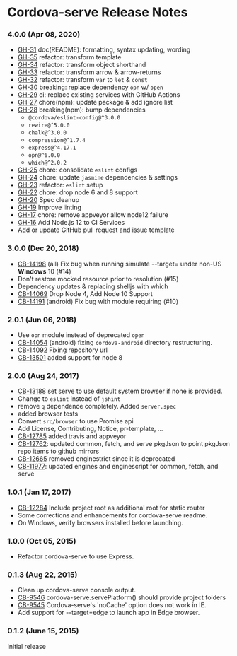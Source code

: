 <!--
#
# Licensed to the Apache Software Foundation (ASF) under one
# or more contributor license agreements.  See the NOTICE file
# distributed with this work for additional information
# regarding copyright ownership.  The ASF licenses this file
# to you under the Apache License, Version 2.0 (the
# "License"); you may not use this file except in compliance
# with the License.  You may obtain a copy of the License at
#
# http://www.apache.org/licenses/LICENSE-2.0
#
# Unless required by applicable law or agreed to in writing,
# software distributed under the License is distributed on an
# "AS IS" BASIS, WITHOUT WARRANTIES OR CONDITIONS OF ANY
#  KIND, either express or implied.  See the License for the
# specific language governing permissions and limitations
# under the License.
#
-->
# Cordova-serve Release Notes

### 4.0.0 (Apr 08, 2020)

* [GH-31](https://github.com/apache/cordova-serve/pull/31) doc(README): formatting, syntax updating, wording
* [GH-35](https://github.com/apache/cordova-serve/pull/35) refactor: transform template
* [GH-34](https://github.com/apache/cordova-serve/pull/34) refactor: transform object shorthand
* [GH-33](https://github.com/apache/cordova-serve/pull/33) refactor: transform arrow & arrow-returns
* [GH-32](https://github.com/apache/cordova-serve/pull/32) refactor: transform `var` to `let` & `const`
* [GH-30](https://github.com/apache/cordova-serve/pull/30) breaking: replace dependency `opn` w/ `open`
* [GH-29](https://github.com/apache/cordova-serve/pull/29) ci: replace existing services with GitHub Actions
* [GH-27](https://github.com/apache/cordova-serve/pull/27) chore(npm): update package & add ignore list
* [GH-28](https://github.com/apache/cordova-serve/pull/28) breaking(npm): bump dependencies
  * `@cordova/eslint-config@^3.0.0`
  * `rewire@^5.0.0`
  * `chalk@^3.0.0`
  * `compression@^1.7.4`
  * `express@^4.17.1`
  * `opn@^6.0.0`
  * `which@^2.0.2`
* [GH-25](https://github.com/apache/cordova-serve/pull/25) chore: consolidate `eslint` configs
* [GH-24](https://github.com/apache/cordova-serve/pull/24) chore: update `jasmine` dependencies & settings
* [GH-23](https://github.com/apache/cordova-serve/pull/23) refactor: `eslint` setup
* [GH-22](https://github.com/apache/cordova-serve/pull/22) chore: drop node 6 and 8 support
* [GH-20](https://github.com/apache/cordova-serve/pull/20) Spec cleanup
* [GH-19](https://github.com/apache/cordova-serve/pull/19) Improve linting
* [GH-17](https://github.com/apache/cordova-serve/pull/17) chore: remove appveyor allow node12 failure
* [GH-16](https://github.com/apache/cordova-serve/pull/16) Add Node.js 12 to CI Services
* Add or update GitHub pull request and issue template

### 3.0.0 (Dec 20, 2018)
* [CB-14198](https://issues.apache.org/jira/browse/CB-14198) (all) Fix bug when running simulate --target= under non-US **Windows** 10 (#14)
* Don't restore mocked resource prior to resolution (#15)
* Dependency updates & replacing shelljs with which
* [CB-14069](https://issues.apache.org/jira/browse/CB-14069) Drop Node 4, Add Node 10 Support
* [CB-14191](https://issues.apache.org/jira/browse/CB-14191) (android) Fix bug with module requiring (#10)

### 2.0.1 (Jun 06, 2018)
* Use `opn` module instead of deprecated `open`
* [CB-14054](https://issues.apache.org/jira/browse/CB-14054) (android) fixing `cordova-android` directory restructuring.
* [CB-14092](https://issues.apache.org/jira/browse/CB-14092) Fixing repository url
* [CB-13501](https://issues.apache.org/jira/browse/CB-13501) added support for node 8

### 2.0.0 (Aug 24, 2017)
* [CB-13188](https://issues.apache.org/jira/browse/CB-13188) set serve to use default system browser if none is provided.
* Change to `eslint` instead of `jshint`
* remove `q` dependence completely. Added `server.spec`
* added browser tests
* Convert `src/browser` to use Promise api
* Add License, Contributing, Notice, pr-template, ...
* [CB-12785](https://issues.apache.org/jira/browse/CB-12785) added travis and appveyor
* [CB-12762](https://issues.apache.org/jira/browse/CB-12762): updated common, fetch, and serve pkgJson to point pkgJson repo items to github mirrors
* [CB-12665](https://issues.apache.org/jira/browse/CB-12665) removed enginestrict since it is deprecated
* [CB-11977](https://issues.apache.org/jira/browse/CB-11977): updated engines and enginescript for common, fetch, and serve

### 1.0.1 (Jan 17, 2017)
* [CB-12284](https://issues.apache.org/jira/browse/CB-12284) Include project root as additional root for static router
* Some corrections and enhancements for cordova-serve readme.
* On Windows, verify browsers installed before launching.

### 1.0.0 (Oct 05, 2015)
* Refactor cordova-serve to use Express.

### 0.1.3 (Aug 22, 2015)
* Clean up cordova-serve console output.
* [CB-9546](https://issues.apache.org/jira/browse/CB-9546) cordova-serve.servePlatform() should provide project folders
* [CB-9545](https://issues.apache.org/jira/browse/CB-9545) Cordova-serve's 'noCache' option does not work in IE.
* Add support for --target=edge to launch app in Edge browser.

### 0.1.2 (June 15, 2015)
Initial release
